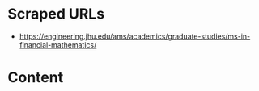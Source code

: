 # Scraped URLs
- https://engineering.jhu.edu/ams/academics/graduate-studies/ms-in-financial-mathematics/

# Content
